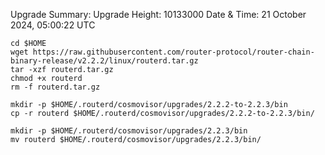 
Upgrade Summary:
Upgrade Height: 10133000
Date & Time:  21 October 2024, 05:00:22 UTC
```
cd $HOME
wget https://raw.githubusercontent.com/router-protocol/router-chain-binary-release/v2.2.2/linux/routerd.tar.gz
tar -xzf routerd.tar.gz
chmod +x routerd
rm -f routerd.tar.gz

mkdir -p $HOME/.routerd/cosmovisor/upgrades/2.2.2-to-2.2.3/bin
cp -r routerd $HOME/.routerd/cosmovisor/upgrades/2.2.2-to-2.2.3/bin/

mkdir -p $HOME/.routerd/cosmovisor/upgrades/2.2.3/bin
mv routerd $HOME/.routerd/cosmovisor/upgrades/2.2.3/bin/
```
